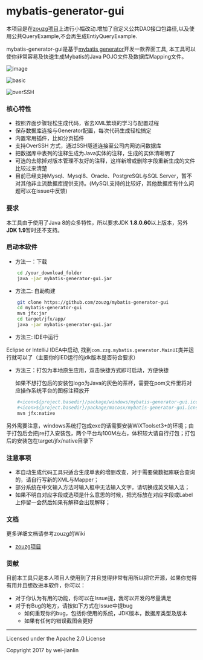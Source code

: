 mybatis-generator-gui
==============
本项目是在[zouzg项目](https://github.com/zouzg/mybatis-generator-gui)上进行小幅改动.增加了自定义公共DAO接口包路径,以及使用公共QueryExample,不会再生成EntiyQueryExample.

mybatis-generator-gui是基于[mybatis generator](http://www.mybatis.org/generator/index.html)开发一款界面工具, 本工具可以使你非常容易及快速生成Mybatis的Java POJO文件及数据库Mapping文件。


![image](C:\Users\weiJianlin\Pictures\TIM截图20190510153846.png)


![basic](https://user-images.githubusercontent.com/3505708/51911610-45754980-240d-11e9-85ad-643e55cafab2.png)


![overSSH](https://user-images.githubusercontent.com/3505708/51911646-5920b000-240d-11e9-9048-738306a56d14.png)

### 核心特性
* 按照界面步骤轻松生成代码，省去XML繁琐的学习与配置过程
* 保存数据库连接与Generator配置，每次代码生成轻松搞定
* 内置常用插件，比如分页插件
* 支持OverSSH 方式，通过SSH隧道连接至公司内网访问数据库
* 把数据库中表列的注释生成为Java实体的注释，生成的实体清晰明了
* 可选的去除掉对版本管理不友好的注释，这样新增或删除字段重新生成的文件比较过来清楚
* 目前已经支持Mysql、Mysql8、Oracle、PostgreSQL与SQL Server，暂不对其他非主流数据库提供支持。(MySQL支持的比较好，其他数据库有什么问题可以在issue中反馈)

### 要求
本工具由于使用了Java 8的众多特性，所以要求JDK <strong>1.8.0.60</strong>以上版本，另外<strong>JDK 1.9</strong>暂时还不支持。


### 启动本软件

* 方法一：下载
```bash
    cd /your_download_folder
    java -jar mybatis-generator-gui.jar
```
* 方法二: 自助构建

```bash
    git clone https://github.com/zouzg/mybatis-generator-gui
    cd mybatis-generator-gui
    mvn jfx:jar
    cd target/jfx/app/
    java -jar mybatis-generator-gui.jar
```

* 方法三: IDE中运行

Eclipse or IntelliJ IDEA中启动, 找到```com.zzg.mybatis.generator.MainUI```类并运行就可以了（主要你的IED运行的jdk版本是否符合要求）

- 方法三：打包为本地原生应用，双击快捷方式即可启动，方便快捷

  如果不想打包后的安装包logo为Java的灰色的茶杯，需要在pom文件里将对应操作系统平台的图标注释放开

```bash
	#<icon>${project.basedir}/package/windows/mybatis-generator-gui.ico</icon>为windows
	#<icon>${project.basedir}/package/macosx/mybatis-generator-gui.icns</icon>为mac
	mvn jfx:native
```

​	另外需要注意，windows系统打包成exe的话需要安装WiXToolset3+的环境；由于打包后会把jre打入安装包，两个平台均100M左右，体积较大请自行打包；打包后的安装包在target/jfx/native目录下

### 注意事项
* 本自动生成代码工具只适合生成单表的增删改查，对于需要做数据库联合查询的，请自行写新的XML与Mapper；
* 部分系统在中文输入方法时输入框中无法输入文字，请切换成英文输入法；
* 如果不明白对应字段或选项是什么意思的时候，把光标放在对应字段或Label上停留一会然后如果有解释会出现解释；


### 文档
更多详细文档请参考zouzg的Wiki
* [zouzg项目](https://github.com/zouzg/mybatis-generator-gui)


### 贡献
目前本工具只是本人项目人使用到了并且觉得非常有用所以把它开源，如果你觉得有用并且想改进本软件，你可以：
* 对于你认为有用的功能，你可以在Issue提，我可以开发的尽量满足
* 对于有Bug的地方，请按如下方式在Issue中提bug
    * 如何重现你的bug，包括你使用的系统，JDK版本，数据库类型及版本
    * 如果有任何的错误截图会更好

- - -
Licensed under the Apache 2.0 License

Copyright 2017 by wei-jianlin

